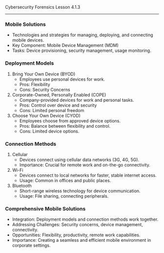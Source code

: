 Cybersecurity Forensics Lesson 4.1.3
___
### Mobile Solutions
- Technologies and strategies for managing, deploying, and connecting mobile devices.
- Key Component: Mobile Device Management (MDM)
- Tasks: Device provisioning, security management, usage monitoring.

### Deployment Models
1. Bring Your Own Device (BYOD)
	- Employees use personal devices for work.
	- Pros: Flexibility
	- Cons: Security Concerns
2. Corporate-Owned, Personally Enabled (COPE)
	- Company-provided devices for work and personal tasks.
	- Pros: Control over device and security
	- Cons: Limited personal freedom 
3. Choose Your Own Device (CYOD)
	- Employees choose from approved device options.
	- Pros: Balance between flexibility and control.
	- Cons: Limited device options.

### Connection Methods
1. Cellular
	- Devices connect using cellular data networks (3G, 4G, 5G).
	- Importance: Crucial for remote work and on-the-go connectivity.
 2. Wi-Fi
	- Devices connect to local networks for faster, stable internet access.
	- Usage: Common in offices and public places.
3. Bluetooth
	- Short-range wireless technology for device communication.
	- Usage: File sharing, connecting peripherals.

### Comprehensive Mobile Solutions
- Integration: Deployment models and connection methods work together.
- Addressing Challenges: Security concerns, device management, connectivity.
- Opportunities: Flexibility, productivity, remote work capabilities.
- Importance: Creating a seamless and efficient mobile environment in corporate settings.